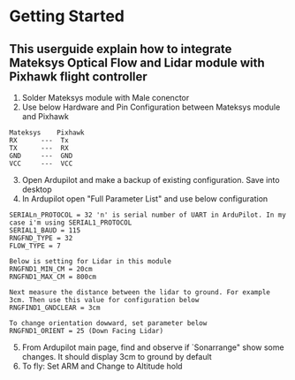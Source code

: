 # Getting Started

## This userguide explain how to integrate Mateksys Optical Flow and Lidar module with Pixhawk flight controller

1. Solder Mateksys module with Male conenctor
2. Use below Hardware and Pin Configuration between Mateksys module and Pixhawk
```
Mateksys    Pixhawk
RX      ---  Tx
TX      ---  RX
GND     ---  GND
VCC     ---  VCC
```
3. Open Ardupilot and make a backup of existing configuration. Save into desktop
4. In Ardupilot open "Full Parameter List" and use below configuration
```
SERIALn_PROTOCOL = 32 'n' is serial number of UART in ArduPilot. In my case i'm using SERIAL1_PROTOCOL
SERIAL1_BAUD = 115
RNGFND_TYPE = 32
FLOW_TYPE = 7

Below is setting for Lidar in this module
RNGFND1_MIN_CM = 20cm
RNGFND1_MAX_CM = 800cm

Next measure the distance between the lidar to ground. For example 3cm. Then use this value for configuration below
RNGFIND1_GNDCLEAR = 3cm

To change orientation dowward, set parameter below
RNGFND1_ORIENT = 25 (Down Facing Lidar)
```

5. From Ardupilot main page, find and observe if `Sonarrange" show some changes. It should display 3cm to ground by default
6. To fly: Set ARM and Change to Altitude hold
